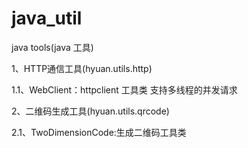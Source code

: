 # java_util
java tools(java 工具)

1、HTTP通信工具(hyuan.utils.http)

1.1、WebClient：httpclient 工具类 支持多线程的并发请求

2、二维码生成工具(hyuan.utils.qrcode)

2.1、TwoDimensionCode:生成二维码工具类


